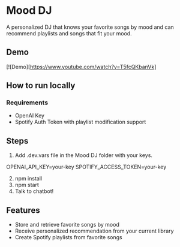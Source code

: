 # Mood DJ

A personalized DJ that knows your favorite songs by mood and can recommend playlists and songs that fit your mood.

## Demo
[![Demo][https://www.youtube.com/watch?v=T5fcQKbanVk]
## How to run locally
### Requirements
- OpenAI Key
- Spotify Auth Token with playlist modification support

## Steps
1. Add .dev.vars file in the Mood DJ folder with your keys.

OPENAI_API_KEY=your-key
SPOTIFY_ACCESS_TOKEN=your-key

2. npm install
3. npm start
4. Talk to chatbot!

## Features
- Store and retrieve favorite songs by mood
- Receive personalized recommendation from your current library
- Create Spotify playlists from favorite songs
